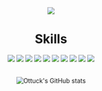 <div align="center">
  <img src="https://capsule-render.vercel.app/api?type=waving&color=auto&height=250&section=header&text=Ottucks&nbsp;Home&fontSize=90" />
  
  <h1> Skills</h1>
  <div>
     <img src="https://img.shields.io/badge/Flutter-AFEEEE?style=for-the-badge&logo=flutter&logoColor=483D8B"/>
     <img src="https://img.shields.io/badge/Vue-4FC08D?style=for-the-badge&logo=vue&logoColor=483D8B"/>
     <img src="https://img.shields.io/badge/React-20232A?style=for-the-badge&logo=react&logoColor=61DAFB"/>
     <img src= "https://img.shields.io/badge/React_Native-20232A?style=for-the-badge&logo=react&logoColor=61DAFB"/>
     <img src="https://img.shields.io/badge/Spring-6DB33F?style=for-the-badge&logo=spring&logoColor=white"/>
     <img src="https://img.shields.io/badge/Python-3776AB?style=for-the-badge&logo=python&logoColor=white"/>
     <img src="https://img.shields.io/badge/Linux-FCC624?style=for-the-badge&logo=linux&logoColor=black"/>
     <img src="https://img.shields.io/badge/Oracle-F80000?style=for-the-badge&logo=Oracle&logoColor=white"/>
     <img src="https://img.shields.io/badge/MySQL-005C84?style=for-the-badge&logo=mysql&logoColor=white"/>
     <img src="https://img.shields.io/badge/MariaDB-003545?style=for-the-badge&logo=mariadb&logoColor=white"/>
  </div>
  <div>
  <br>
    
  ![Ottuck's GitHub stats](https://github-readme-stats.vercel.app/api?username=ottuck&show_icons=true&theme=flag-india)
  </div>
